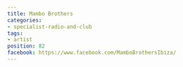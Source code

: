 ```yaml
---
title: Mambo Brothers
categories:
- specialist-radio-and-club
tags:
- artist
position: 82
facebook: https://www.facebook.com/MamboBrothersIbiza/
---
```


